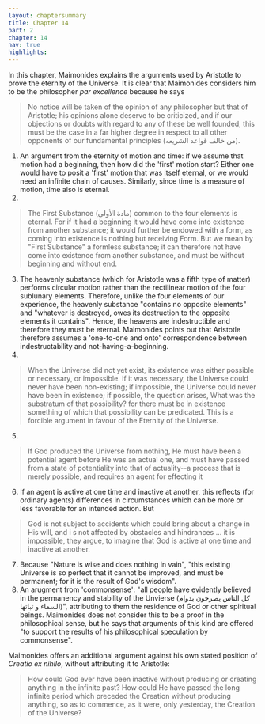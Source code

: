 ```yaml
---
layout: chaptersummary
title: Chapter 14
part: 2
chapter: 14
nav: true
highlights: 
---
```


In this chapter, Maimonides explains the arguments used by Aristotle to prove the eternity of the Universe. It is clear that Maimonides considers him to be the philosopher _par excellence_ because he says
> No notice will be taken of the opinion of any philosopher but that of Aristotle; his opinions alone deserve to be criticized, and if our objections or doubts with regard to any of these be well founded, this must be the case in a far higher degree in respect to all other opponents of our fundamental principles (من خالف قواعد الشريعه).


1. An argument from the eternity of motion and time: if we assume that motion had a beginning, then how did the 'first' motion start? Either one would have to posit a 'first' motion that was itself eternal, or we would need an infinite chain of causes. Similarly, since time is a measure of motion, time also is eternal.
2. 
>The First Substance (مادة الأولى) common to the four elements is eternal. For if it had a beginning it would have come into existence from another substance; it would further be endowed with a form, as coming into existence is nothing but receiving Form. But we mean by "First Substance" a formless substance; it can therefore not have come into existence from another substance, and must be without beginning and without end.
3. The heavenly substance (which for Aristotle was a fifth type of matter) performs circular motion rather than the rectilinear motion of the four sublunary elements. Therefore, unlike the four elements of our experience, the heavenly substance "contains no opposite elements" and "whatever is destroyed, owes its destruction to the opposite elements it contains". Hence, the heavens are indestructible and therefore they must be eternal. Maimonides points out that Aristotle therefore assumes a 'one-to-one and onto' correspondence between indestructability and not-having-a-beginning.
4. 
> When the Universe did not yet exist, its existence was either possible or necessary, or impossible. If it was necessary, the Universe could never have been non-existing; if impossible, the Universe could never have been in existence; if possible, the question arises, What was the substratum of that possibility? for there must be in existence something of which that possibility can be predicated. This is a forcible argument in favour of the Eternity of the Universe.
5. 
> If God produced the Universe from nothing, He must have been a potential agent before He was an actual one, and must have passed from a state of potentiality into that of actuality--a process that is merely possible, and requires an agent for effecting it
6. If an agent is active at one time and inactive at another, this reflects (for ordinary agents) differences in circumstances which can be more or less favorable for an intended action. But 
> God is not subject to accidents which could bring about a change in His will, and i s not affected by obstacles and hindrances ... it is impossible, they argue, to imagine that God is active at one time and inactive at another.
7. Because "Nature is wise and does nothing in vain", "this existing Universe is so perfect that it cannot be improved, and must be permanent; for it is the result of God's wisdom".
8. An arugment from 'commonsense': "all people have evidently believed in the permanency and stability of the Unvierse (كل الناس يصرحون بدوام السماء و ثباتها)", attributing to them the residence of God or other spiritual beings. Maimonides does not consider this to be a proof in the philosophical sense, but he says that arguments of this kind are offered "to support the results of his philosophical speculation by commonsense". 

Maimonides offers an additional argument against his own stated position of _Creatio ex nihilo_, without attributing it to Aristotle: 
> How could God ever have been inactive without producing or creating anything in the infinite past? How could He have passed the long infinite period which preceded the Creation without producing anything, so as to commence, as it were, only yesterday, the Creation of the Universe?

